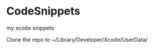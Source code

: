 CodeSnippets
============

my xcode snippets

Clone the repo to ~/Library/Developer/Xcode/UserData/
